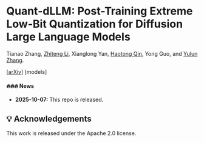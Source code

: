 # Quant-dLLM: Post-Training Extreme Low-Bit Quantization for Diffusion Large Language Models

Tianao Zhang, [Zhiteng Li](https://zhitengli.github.io), Xianglong Yan, [Haotong Qin](https://htqin.github.io/), Yong Guo, and [Yulun Zhang](http://yulunzhang.com/).

[[arXiv](https://arxiv.org/abs/2510.03274)] [models]

#### 🔥🔥🔥 News

- **2025-10-07:** This repo is released.


## 💡 Acknowledgements

This work is released under the Apache 2.0 license.

